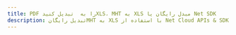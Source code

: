 ---title: PDF را به  تبدیل کنیدXLS، MHT به XLS مبدل رایگان یا Net SDKdescription: تبدیل رایگانMHT به XLS با استفاده از Net Cloud APIs & SDK همچنین اسناد PDF را در Cloud ایجاد، ویرایش و رندر کنید.---